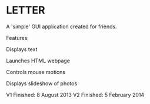 LETTER
======

A 'simple' GUI application created for friends.

Features:

Displays text

Launches HTML webpage

Controls mouse motions

Displays slideshow of photos


V1 Finished: 8 August 2013
V2 Finished: 5 February 2014
